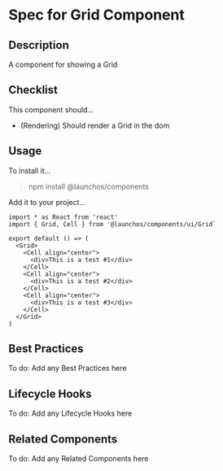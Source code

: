 # Spec for Grid Component

## Description

A component for showing a Grid

## Checklist

This component should...

- (Rendering) Should render a Grid in the dom

## Usage

To install it...

> npm install @launchos/components

Add it to your project...

```
import * as React from 'react'
import { Grid, Cell } from '@launchos/components/ui/Grid`

export default () => (
  <Grid>
    <Cell align="center">
      <div>This is a test #1</div>
    </Cell>
    <Cell align="center">
      <div>This is a test #2</div>
    </Cell>
    <Cell align="center">
      <div>This is a test #3</div>
    </Cell>
  </Grid>
)
```

## Best Practices

To do: Add any Best Practices here

## Lifecycle Hooks

To do: Add any Lifecycle Hooks here

## Related Components

To do: Add any Related Components here
